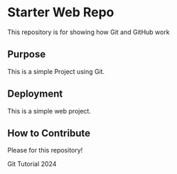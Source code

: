 # Starter Web Repo

This repository is for showing how Git and GitHub work

## Purpose

This is a simple Project using Git.

## Deployment

This is a simple web project.

## How to Contribute

Please for this repository!

Git Tutorial 2024
